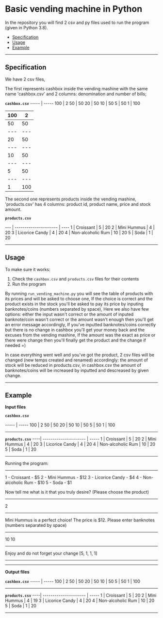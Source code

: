 # Basic vending machine in Python

In the repository you will find 2 csv and py files used to run the program (given in Python 3.8).

- [Specification](#specification)
- [Usage](#usage)
- [Example](#example)

--------------------------------------------------------------------------------

## Specification

We have 2 csv files,

The first represents cashbox inside the vending mashine with the same name 'cashbox.csv' and 2 columns: denomination and number of bills;

**`cashbox.csv`**
----- | -----
100   | 2
50    | 50
20    | 50
10    | 50
5     | 50
1     | 100

100 | 2
--- | --- 
50 | 50 | 
--- | --- 
20 | 50 | 
--- | --- 
10 | 50 | 
--- | --- 
5 | 50 | 
--- | --- 
1 | 100 | 

The second one represents products inside the vending mashine, 'products.csv' has 4 columns: product id, product name, price and stock amount.

**`products.csv`**

--- | ---------------------- | ----
1   | Croissant         | 5  | 20
2   | Mini Hummus       | 4  | 20
3   | Licorice Candy    | 4  | 20
4   | Non-alcoholic Rum | 10 | 20
5   | Soda              | 1  | 20

--------------------------------------------------------------------------------

## Usage

To make sure it works:

1. Check the `cashbox.csv` and `products.csv` files for their contents
2. Run the program


By running `run_vending_machine.py` you will see the table of products with its prices and will be asked to choose one,
If the choice is correct and the product exists in the stock you'll be asked to pay its price by inputing banknotes/coins (numbers separated by space),
Here we also have few options: either the input wasn't correct or the amount of inputed banknote/coin wasn't correct or the amount wasn't enough then you'll get an error message accordingly, 
If you've inputted banknotes/coins correctly but there is no change in cashbox you'll get your money back and the excuses from the vending mashine,
If the amount was the exact as price or there were change then you'll finally get the product and the change if needed =)

In case everything went well and you've got the product, 2 csv files will be changed (new temps created and renamed) accordingly: the amount of stock will be reduced in products.csv, in cashbox.csv the amount of banknotes/coins will be increased by inputted and descreased by given change. 


--------------------------------------------------------------------------------

## Example

**Input files**

**`cashbox.csv`**

----- | -----
100   | 2
50    | 50
20    | 50
10    | 50
5     | 50
1     | 100

--------------------------------------------------------------------

**`products.csv`**
----| ---------------------- | -----
1   | Croissant         | 5  | 20
2   | Mini Hummus       | 4  | 20
3   | Licorice Candy    | 4  | 20
4   | Non-alcoholic Rum | 10 | 20
5   | Soda              | 1  | 20

--------------------------------------------------------------------

Running the program:

----------------------------------------------
1 - Croissant - $5
2 - Mini Hummus - $12
3 - Licorice Candy - $4
4 - Non-alcoholic Rum - $10
5 - Soda - $1

Now tell me what is it that you truly desire? 
(Please choose the product)

----------------------------------------------
2

----------------------------------------------

Mini Hummus is a perfect choice! The price is $12. Please enter banknotes (numbers separated by space)

----------------------------------------------
10 10

----------------------------------------------

Enjoy and do not forget your change [5, 1, 1, 1]

----------------------------------------------


--------------------------------------------------------------------------------

**Output files**


**`cashbox.csv`**
----- | -----
100   | 2
50    | 50
20    | 50
10    | 50
5     | 50
1     | 100

--------------------------------------------------------------------

**`products.csv`**
----| ---------------------- | -----
1   | Croissant         | 5  | 20
2   | Mini Hummus       | 4  | 19
3   | Licorice Candy    | 4  | 20
4   | Non-alcoholic Rum | 10 | 20
5   | Soda              | 1  | 20

--------------------------------------------------------------------
